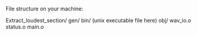 File structure on your machine:

Extract_loudest_section/
gen/
  bin/
    (unix executable file here)
  obj/
    wav_io.o
    status.o
    main.o

